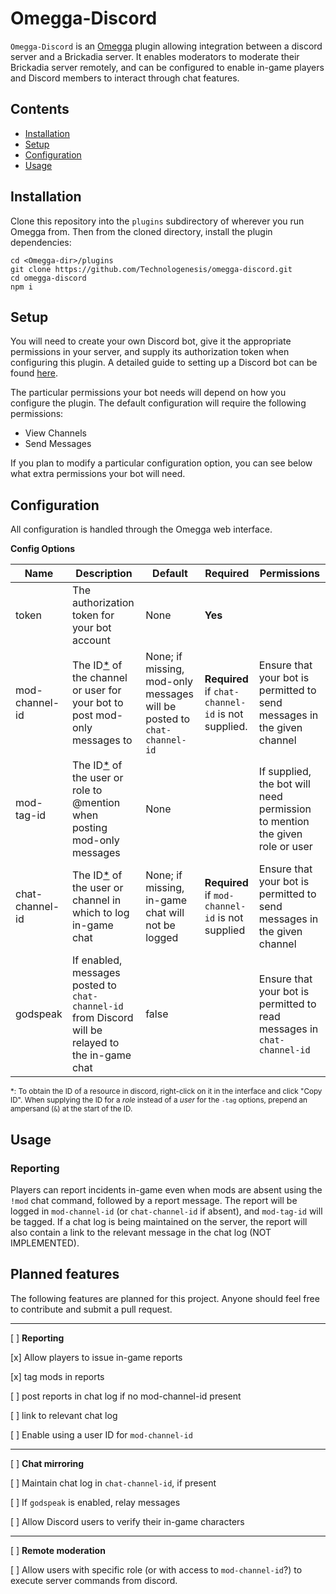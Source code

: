 # Omegga-Discord

`Omegga-Discord` is an [Omegga](https://github.com/brickadia-community/omegga) plugin
allowing integration between a discord server and a Brickadia server.  It enables
moderators to moderate their Brickadia server remotely, and can be configured to enable
in-game players and Discord members to interact through chat features.

## Contents

- [Installation](#installation)
- [Setup](#setup)
- [Configuration](#configuration)
- [Usage](#usage)

## Installation

Clone this repository into the `plugins` subdirectory of wherever you run Omegga from. Then from the cloned directory,
install the plugin dependencies:
```
cd <Omegga-dir>/plugins
git clone https://github.com/Technologenesis/omegga-discord.git
cd omegga-discord
npm i
```

## Setup

You will need to create your own Discord bot, give it the appropriate permissions in your server, and supply its
authorization token when configuring this plugin.  A detailed guide to setting up a Discord bot can be found
[here](https://discordpy.readthedocs.io/en/latest/discord.html).

The particular permissions your bot needs will depend on how you configure the plugin.  The default configuration will
require the following permissions:

- View Channels
- Send Messages

If you plan to modify a particular configuration option, you can see below what extra permissions your bot will need.

## Configuration

All configuration is handled through the Omegga web interface.

**Config Options**

| Name  | Description | Default | Required | Permissions |
|-------|-------------|---------|----------|-------------|
| token | The authorization token for your bot account | None | **Yes**
| mod-channel-id | The ID[*](#discordids) of the channel or user for your bot to post mod-only messages to | None; if missing, mod-only messages will be posted to `chat-channel-id` | **Required** if `chat-channel-id` is not supplied. | Ensure that your bot is permitted to send messages in the given channel
| mod-tag-id | The ID[*](#discordids) of the user or role to @mention when posting mod-only messages | None | | If supplied, the bot will need permission to mention the given role or user
| chat-channel-id | The ID[*](discordids) of the user or channel in which to log in-game chat | None; if missing, in-game chat will not be logged | **Required** if `mod-channel-id` is not supplied | Ensure that your bot is permitted to send messages in the given channel
| godspeak | If enabled, messages posted to `chat-channel-id` from Discord will be relayed to the in-game chat | false | | Ensure that your bot is permitted to read messages in `chat-channel-id`

<sup><a name="discordids">*</a>: To obtain the ID of a resource in discord, right-click on it in the interface and click "Copy ID". When supplying the ID for a *role* instead of a *user* for the `-tag` options, prepend an ampersand (`&`) at the start of the ID.</sup>

## Usage

### Reporting

Players can report incidents in-game even when mods are absent using the `!mod` chat command, followed by a report
message. The report will be logged in `mod-channel-id` (or `chat-channel-id` if absent), and `mod-tag-id` will be
tagged. If a chat log is being maintained on the server, the report will also contain a link to the relevant message in
the chat log (NOT IMPLEMENTED).

## Planned features

The following features are planned for this project. Anyone should feel free to contribute and submit a pull request.

---

[ ] **Reporting**

[x] Allow players to issue in-game reports

[x] tag mods in reports

[ ] post reports in chat log if no mod-channel-id present

[ ] link to relevant chat log

[ ] Enable using a user ID for `mod-channel-id`

---

[ ] **Chat mirroring**

[ ] Maintain chat log in `chat-channel-id`, if present

[ ] If `godspeak` is enabled, relay messages

[ ] Allow Discord users to verify their in-game characters

---

[ ] **Remote moderation**

[ ] Allow users with specific role (or with access to `mod-channel-id`?) to execute server commands from discord.